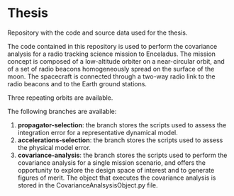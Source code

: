 # Thesis
Repository with the code and source data used for the thesis.

The code contained in this repository is used to perform the covariance analysis for a radio tracking science mission to Enceladus. The mission concept is composed of a low-altitude orbiter on a near-circular orbit, and of a set of radio beacons homogeneously spread on the surface of the moon. The spacecraft is connected through a two-way radio link to the radio beacons and to the Earth ground stations.

Three repeating orbits are available.

The following branches are available:
1. **propagator-selection**: the branch stores the scripts used to assess the integration error for a representative dynamical model.
2. **accelerations-selection**: the branch stores the scripts used to assess the physical model error.
3. **covariance-analysis**: the branch stores the scripts used to perform the covariance analysis for a single mission scenario, and offers the opportunity to explore the design space of interest and to generate figures of merit. The object that executes the covariance analysis is stored in the CovarianceAnalsysisObject.py file.
